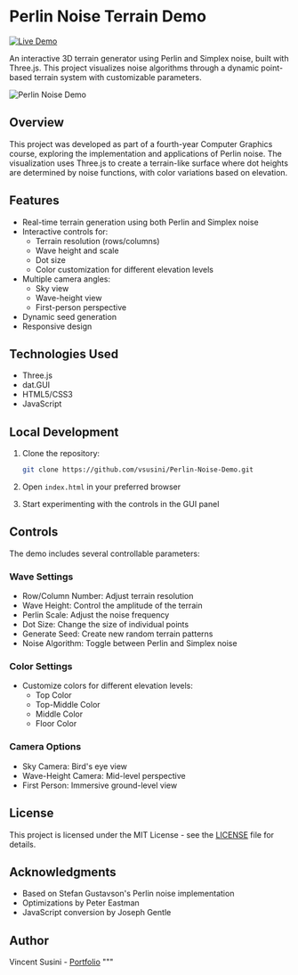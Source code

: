 # Perlin Noise Terrain Demo

[![Live Demo](https://img.shields.io/badge/demo-online-green.svg)](https://vsusini.github.io/Perlin-Noise-Demo)

An interactive 3D terrain generator using Perlin and Simplex noise, built with Three.js. This project visualizes noise algorithms through a dynamic point-based terrain system with customizable parameters.

![Perlin Noise Demo](screenshot.png) <!-- You might want to add a screenshot of your demo -->

## Overview

This project was developed as part of a fourth-year Computer Graphics course, exploring the implementation and applications of Perlin noise. The visualization uses Three.js to create a terrain-like surface where dot heights are determined by noise functions, with color variations based on elevation.

## Features

- Real-time terrain generation using both Perlin and Simplex noise
- Interactive controls for:
  - Terrain resolution (rows/columns)
  - Wave height and scale
  - Dot size
  - Color customization for different elevation levels
- Multiple camera angles:
  - Sky view
  - Wave-height view
  - First-person perspective
- Dynamic seed generation
- Responsive design

## Technologies Used

- Three.js
- dat.GUI
- HTML5/CSS3
- JavaScript

## Local Development

1. Clone the repository:
   ```bash
   git clone https://github.com/vsusini/Perlin-Noise-Demo.git
   ```

2. Open `index.html` in your preferred browser

3. Start experimenting with the controls in the GUI panel

## Controls

The demo includes several controllable parameters:

### Wave Settings
- Row/Column Number: Adjust terrain resolution
- Wave Height: Control the amplitude of the terrain
- Perlin Scale: Adjust the noise frequency
- Dot Size: Change the size of individual points
- Generate Seed: Create new random terrain patterns
- Noise Algorithm: Toggle between Perlin and Simplex noise

### Color Settings
- Customize colors for different elevation levels:
  - Top Color
  - Top-Middle Color
  - Middle Color
  - Floor Color

### Camera Options
- Sky Camera: Bird's eye view
- Wave-Height Camera: Mid-level perspective
- First Person: Immersive ground-level view

## License

This project is licensed under the MIT License - see the [LICENSE](LICENSE) file for details.

## Acknowledgments

- Based on Stefan Gustavson's Perlin noise implementation
- Optimizations by Peter Eastman
- JavaScript conversion by Joseph Gentle

## Author

Vincent Susini - [Portfolio](https://www.vsusini.com/)
"""

